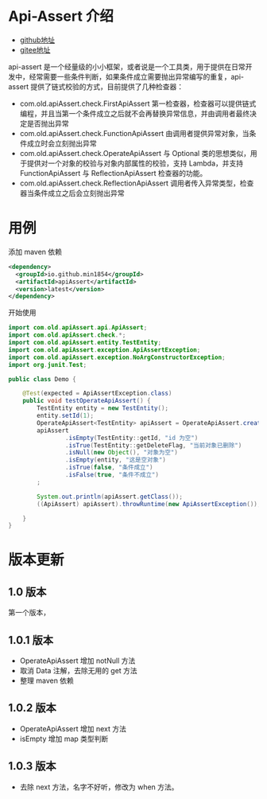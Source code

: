 # Api-Assert 介绍

- [github地址](https://github.com/min1854/apiAssert)
- [gitee地址](https://gitee.com/min1854/api-assert)


api-assert 是一个经量级的小小框架，或者说是一个工具类，用于提供在日常开发中，经常需要一些条件判断，如果条件成立需要抛出异常编写的重复，api-assert 提供了链式校验的方式，目前提供了几种检查器：

- com.old.apiAssert.check.FirstApiAssert 第一检查器，检查器可以提供链式编程，并且当第一个条件成立之后就不会再替换异常信息，并由调用者最终决定是否抛出异常
- com.old.apiAssert.check.FunctionApiAssert 由调用者提供异常对象，当条件成立时会立刻抛出异常
- com.old.apiAssert.check.OperateApiAssert 与 Optional 类的思想类似，用于提供对一个对象的校验与对象内部属性的校验，支持 Lambda，并支持 FunctionApiAssert 与 ReflectionApiAssert 检查器的功能。
- com.old.apiAssert.check.ReflectionApiAssert 调用者传入异常类型，检查器当条件成立之后会立刻抛出异常



# 用例
添加 maven 依赖
```xml
<dependency>
  <groupId>io.github.min1854</groupId>
  <artifactId>apiAssert</artifactId>
  <version>latest</version>
</dependency>
```

开始使用

```java
import com.old.apiAssert.api.ApiAssert;
import com.old.apiAssert.check.*;
import com.old.apiAssert.entity.TestEntity;
import com.old.apiAssert.exception.ApiAssertException;
import com.old.apiAssert.exception.NoArgConstructorException;
import org.junit.Test;

public class Demo {

    @Test(expected = ApiAssertException.class)
    public void testOperateApiAssert() {
        TestEntity entity = new TestEntity();
        entity.setId(1);
        OperateApiAssert<TestEntity> apiAssert = OperateApiAssert.create(entity, NoArgConstructorException::new);
        apiAssert
                .isEmpty(TestEntity::getId, "id 为空")
                .isTrue(TestEntity::getDeleteFlag, "当前对象已删除")
                .isNull(new Object(), "对象为空")
                .isEmpty(entity, "这是空对象")
                .isTrue(false, "条件成立")
                .isFalse(true, "条件不成立")
        ;

        System.out.println(apiAssert.getClass());
        ((ApiAssert) apiAssert).throwRuntime(new ApiAssertException());

    }
}
```

# 版本更新

## 1.0 版本
第一个版本，


## 1.0.1 版本
- OperateApiAssert 增加 notNull 方法
- 取消 Data 注解，去除无用的 get 方法
- 整理 maven 依赖


## 1.0.2 版本
- OperateApiAssert 增加 next 方法
- isEmpty 增加 map 类型判断


## 1.0.3 版本
- 去除 next 方法，名字不好听，修改为 when 方法。

